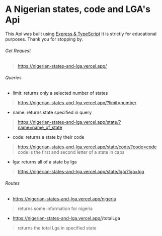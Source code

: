 # A Nigerian states, code and LGA's Api 

This Api was built using [Express & TypeScript](https://Express.com)
It is strictly for educational purposes. Thank you for stopping by.

###### Get Request  
> https://nigerian-states-and-lga.vercel.app/

###### Queries
* limit: returns only a selected number of states
> https://nigerian-states-and-lga.vercel.app/?limit=number
* name: returns state specified in query
> https://nigerian-states-and-lga.vercel.app/state/?name=name_of_state
* code: returns a state by their code
> https://nigerian-states-and-lga.vercel.app/state/code/?code=code
> code is the first and second letter of a state in caps
* lga: returns all of a state by lga
> https://nigerian-states-and-lga.vercel.app/state/lga/?lga=lga

###### Routes
- https://nigerian-states-and-lga.vercel.app/nigeria
> returns some information for nigeria 

- https://nigerian-states-and-lga.vercel.app/<statename>/totalLga
> returns the total Lga in specified state
